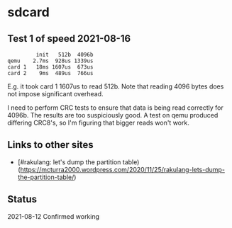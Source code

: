 # sdcard



## Test 1 of speed 2021-08-16


```
         init   512b  4096b
qemu    2.7ms  928us 1339us
card 1   18ms 1607us  673us
card 2    9ms  489us  766us
```

E.g. it took card 1 1607us to read 512b. Note that reading 4096 bytes does not impose significant overhead.

I need to perform CRC tests to ensure that data is being read correctly for 4096b. 
The results are too suspiciously good. A test on qemu produced differing CRC8's, so I'm
figuring that bigger reads won't work.


## Links to other sites

* [#rakulang: let's dump the partition table)(https://mcturra2000.wordpress.com/2020/11/25/rakulang-lets-dump-the-partition-table/)

## Status

2021-08-12	Confirmed working
